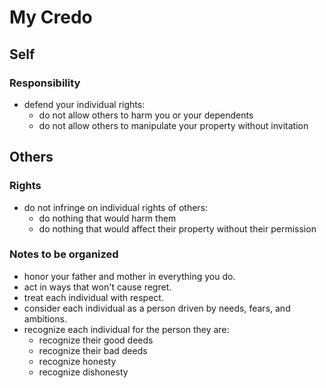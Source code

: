 # My Credo

## Self

### Responsibility
- defend your individual rights:
  - do not allow others to harm you or your dependents
  - do not allow others to manipulate your property without invitation

## Others

### Rights
- do not infringe on individual rights of others:
  - do nothing that would harm them
  - do nothing that would affect their property without their permission


### Notes to be organized
- honor your father and mother in everything you do.
- act in ways that won't cause regret.
- treat each individual with respect.
- consider each individual as a person driven by needs, fears, and ambitions.
- recognize each individual for the person they are:
  - recognize their good deeds
  - recognize their bad deeds
  - recognize honesty
  - recognize dishonesty
